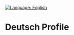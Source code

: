 [![Language: English](https://img.shields.io/badge/lang-English-blue.svg)]([https://github.com/amjad-haider/amjad-haider/blob/fcd8334a7433fb687b3ea14293e7a8bccbc507b9/README.de.md](https://github.com/amjad-haider/amjad-haider/blob/264f146eb078b46802916872ee6857606451ff17/README.md))
# Deutsch Profile
